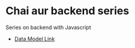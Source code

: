 # Chai aur backend series

Series on backend with Javascript

- [Data Model Link](https://app.eraser.io/workspace/YtPqZ1VogxGy1jzIDkzj)   